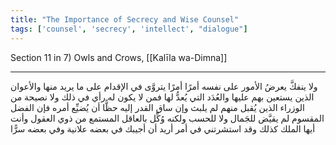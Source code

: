 ```yaml
---
title: "The Importance of Secrecy and Wise Counsel"
tags: ['counsel', 'secrecy', 'intellect', "dialogue"]
---
```


 Section 11 in 7) Owls and Crows, [[Kalīla wa-Dimna]]

---
ولا ينفكَّ يعرضُ الأمور على نفسه أمرًا أمرًا يتروَّى في الإقدام على ما يريد منها والأعوان الذين يستعين بهم عليها والعُدَد التي يُعدُّ لها فمن لا يكون له رأي في ذلك ولا نصيحة من الوزراء الذين يُقبل منهم لم يلبث وإن ساق القدر إليه حظًّا أن يُضيِّع أمره فإن الفضل المقسوم لم يقيَّض للجَمال ولا للحسب ولكنه وُكِّل بالعاقل المستمع من ذوي العقول وأنت أيها الملك كذلك وقد استشرتني في أمر أريد أن أجيبك في بعضه علانية وفي بعضه سرًّا
